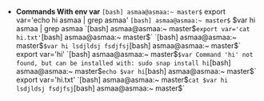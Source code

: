 * **Commands With env var**
`[bash] asmaa@asmaa:~ master$` export var='echo hi asmaa | grep asmaa'
`[bash] asmaa@asmaa:~ master$` $var
    hi asmaa | grep asmaa
`[bash] asmaa@asmaa:~ master$` export var='cat hi.txt'
`[bash] asmaa@asmaa:~ master$` 
`[bash] asmaa@asmaa:~ master$` $var
    hi lsdjldsj fsdjfsj
`[bash] asmaa@asmaa:~ master$` export var='hi'
`[bash] asmaa@asmaa:~ master$` $var
    Command 'hi' not found, but can be installed with:
    sudo snap install hi
`[bash] asmaa@asmaa:~ master$` echo $var
    hi
`[bash] asmaa@asmaa:~ master$` export var='hi.txt'
`[bash] asmaa@asmaa:~ master$` cat $var
    hi lsdjldsj fsdjfsj
`[bash] asmaa@asmaa:~ master$`



